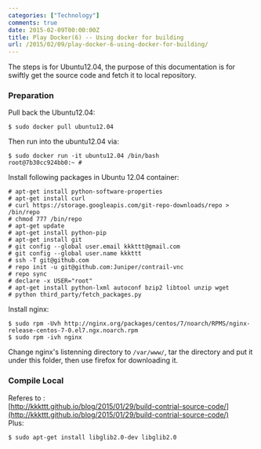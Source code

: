 ```yaml
---
categories: ["Technology"]
comments: true
date: 2015-02-09T00:00:00Z
title: Play Docker(6) -- Using docker for building
url: /2015/02/09/play-docker-6-using-docker-for-building/
---
```


The steps is for Ubuntu12.04, the purpose of this documentation is for swiftly get the source code and fetch it to local repository.    
### Preparation
Pull back the Ubuntu12.04:    

```
$ sudo docker pull ubuntu12.04

```
Then run into the ubuntu12.04 via:    

```
$ sudo docker run -it ubuntu12.04 /bin/bash
root@7b30cc924bb0:~ #

```
Install following packages in Ubuntu 12.04 container:     

```
# apt-get install python-software-properties
# apt-get install curl
# curl https://storage.googleapis.com/git-repo-downloads/repo > /bin/repo
# chmod 777 /bin/repo
# apt-get update
# apt-get install python-pip
# apt-get install git
# git config --global user.email kkkttt@gmail.com
# git config --global user.name kkkttt
# ssh -T git@github.com
# repo init -u git@github.com:Juniper/contrail-vnc
# repo sync
# declare -x USER="root"
# apt-get install python-lxml autoconf bzip2 libtool unzip wget 
# python third_party/fetch_packages.py

```
Install nginx:    

```
$ sudo rpm -Uvh http://nginx.org/packages/centos/7/noarch/RPMS/nginx-release-centos-7-0.el7.ngx.noarch.rpm
$ sudo rpm -ivh nginx

```
Change nginx's listenning directory to `/var/www/`, tar the directory and put it under this folder, then use firefox for downloading it.    
### Compile Local
Referes to :     
[http://kkkttt.github.io/blog/2015/01/29/build-contrial-source-code/](http://kkkttt.github.io/blog/2015/01/29/build-contrial-source-code/)    
Plus:    

```
$ sudo apt-get install libglib2.0-dev libglib2.0

```

